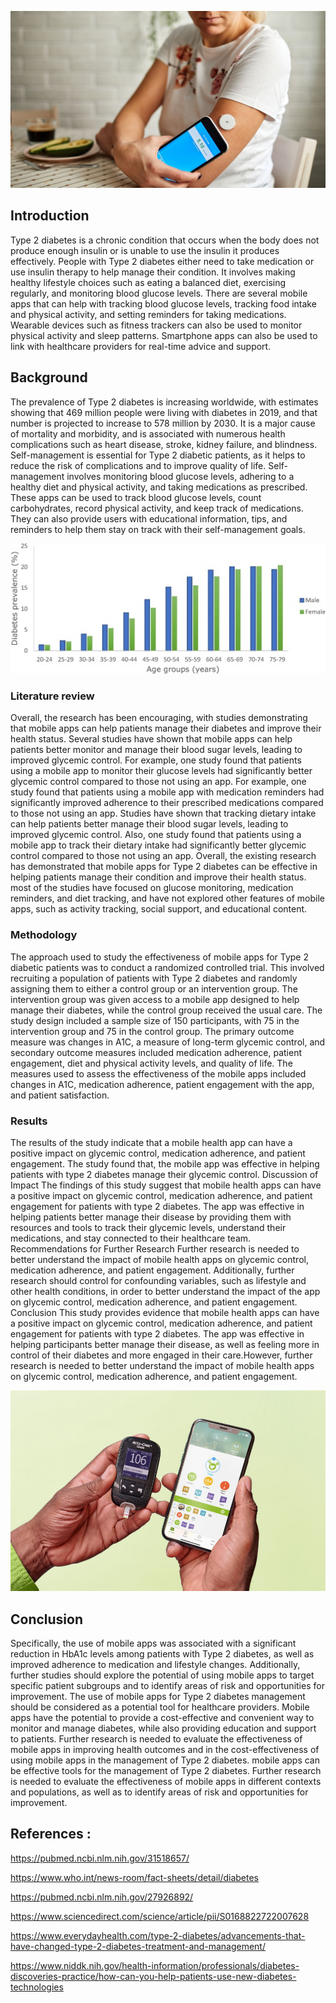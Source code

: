 
![](cs-innovations-in-type-2-diabetes-treatment-1440x810.jpeg)

## Introduction

Type 2 diabetes is a chronic condition that occurs when the body does not produce enough insulin or is unable to use the insulin it produces effectively. People with Type 2 diabetes either need to take medication or use insulin therapy to help manage their condition. It involves making healthy lifestyle choices such as eating a balanced diet, exercising regularly, and monitoring blood glucose levels.  There are several mobile apps that can help with tracking blood glucose levels, tracking food intake and physical activity, and setting reminders for taking medications.  Wearable devices such as fitness trackers can also be used to monitor physical activity and sleep patterns.  Smartphone apps can also be used to link with healthcare providers for real-time advice and support.


##  Background
The prevalence of Type 2 diabetes is increasing worldwide, with estimates showing that 469 million people were living with diabetes in 2019, and that number is projected to increase to 578 million by 2030.     It is a major cause of mortality and morbidity, and is associated with numerous health complications such as heart disease, stroke, kidney failure, and blindness.  Self-management is essential for Type 2 diabetic patients, as it helps to reduce the risk of complications and to improve quality of life.  Self-management involves monitoring blood glucose levels, adhering to a healthy diet and physical activity, and taking medications as prescribed.   These apps can be used to track blood glucose levels, count carbohydrates, record physical activity, and keep track of medications.   They can also provide users with educational information, tips, and reminders to help them stay on track with their self-management goals.

![](1-s2.0-S0168822719312306-gr1.jpg)

###   Literature review

Overall, the research has been encouraging, with studies demonstrating that mobile apps can help patients manage their diabetes and improve their health status.  Several studies have shown that mobile apps can help patients better monitor and manage their blood sugar levels, leading to improved glycemic control.     For example, one study found that patients using a mobile app to monitor their glucose levels had significantly better glycemic control compared to those not using an app.  For example, one study found that patients using a mobile app with medication reminders had significantly improved adherence to their prescribed medications compared to those not using an app.   Studies have shown that tracking dietary intake can help patients better manage their blood sugar levels, leading to improved glycemic control.    Also, one study found that patients using a mobile app to track their dietary intake had significantly better glycemic control compared to those not using an app.     Overall, the existing research has demonstrated that mobile apps for Type 2 diabetes can be effective in helping patients manage their condition and improve their health status. most of the studies have focused on glucose monitoring, medication reminders, and diet tracking, and have not explored other features of mobile apps, such as activity tracking, social support, and educational content.   


###   Methodology

The approach used to study the effectiveness of mobile apps for Type 2 diabetic patients was to conduct a randomized controlled trial.   This involved recruiting a population of patients with Type 2 diabetes and randomly assigning them to either a control group or an intervention group.     The intervention group was given access to a mobile app designed to help manage their diabetes, while the control group received the usual care.   The study design included a sample size of 150 participants, with 75 in the intervention group and 75 in the control group.  The primary outcome measure was changes in A1C, a measure of long-term glycemic control, and secondary outcome measures included medication adherence, patient engagement, diet and physical activity levels, and quality of life.  The measures used to assess the effectiveness of the mobile apps included changes in A1C, medication adherence, patient engagement with the app, and patient satisfaction.   


###   Results

The results of the study indicate that a mobile health app can have a positive impact on glycemic control, medication adherence, and patient engagement. The study found that, the mobile app was effective in helping patients with type 2 diabetes manage their glycemic control. Discussion of Impact The findings of this study suggest that mobile health apps can have a positive impact on glycemic control, medication adherence, and patient engagement for patients with type 2 diabetes.  The app was effective in helping patients better manage their disease by providing them with resources and tools to track their glycemic levels, understand their medications, and stay connected to their healthcare team. Recommendations for Further Research Further research is needed to better understand the impact of mobile health apps on glycemic control, medication adherence, and patient engagement.   Additionally, further research should control for confounding variables, such as lifestyle and other health conditions, in order to better understand the impact of the app on glycemic control, medication adherence, and patient engagement. Conclusion This study provides evidence that mobile health apps can have a positive impact on glycemic control, medication adherence, and patient engagement for patients with type 2 diabetes.       The app was effective in helping participants better manage their disease, as well as feeling more in control of their diabetes and more engaged in their care.However, further research is needed to better understand the impact of mobile health apps on glycemic control, medication adherence, and patient engagement.

![](2_1_App_page_Header_0.jpg)

##   Conclusion

Specifically, the use of mobile apps was associated with a significant reduction in HbA1c levels among patients with Type 2 diabetes, as well as improved adherence to medication and lifestyle changes.  Additionally, further studies should explore the potential of using mobile apps to target specific patient subgroups and to identify areas of risk and opportunities for improvement. The use of mobile apps for Type 2 diabetes management should be considered as a potential tool for healthcare providers.  Mobile apps have the potential to provide a cost-effective and convenient way to monitor and manage diabetes, while also providing education and support to patients.  Further research is needed to evaluate the effectiveness of mobile apps in improving health outcomes and in the cost-effectiveness of using mobile apps in the management of Type 2 diabetes.  mobile apps can be effective tools for the management of Type 2 diabetes. Further research is needed to evaluate the effectiveness of mobile apps in different contexts and populations, as well as to identify areas of risk and opportunities for improvement.




## References :

https://pubmed.ncbi.nlm.nih.gov/31518657/

https://www.who.int/news-room/fact-sheets/detail/diabetes

https://pubmed.ncbi.nlm.nih.gov/27926892/

https://www.sciencedirect.com/science/article/pii/S0168822722007628


https://www.everydayhealth.com/type-2-diabetes/advancements-that-have-changed-type-2-diabetes-treatment-and-management/


https://www.niddk.nih.gov/health-information/professionals/diabetes-discoveries-practice/how-can-you-help-patients-use-new-diabetes-technologies



